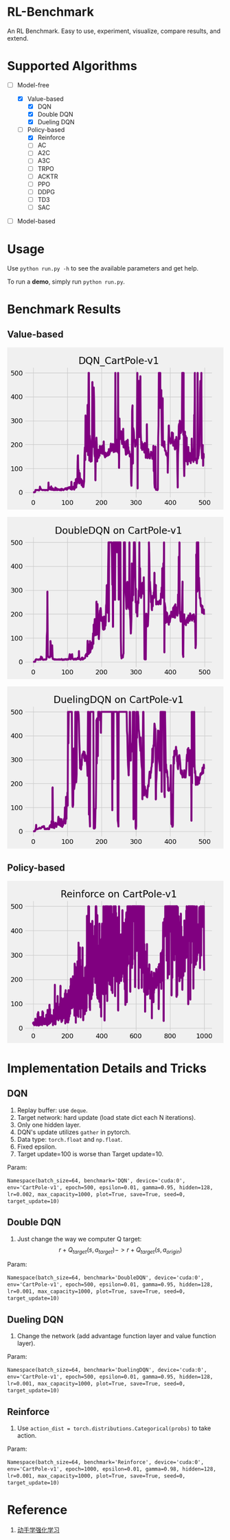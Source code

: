 # RL-Benchmark
An RL Benchmark. Easy to use, experiment, visualize, compare results, and extend.

# Supported Algorithms
- [ ] Model-free
    - [x] Value-based
        - [x] DQN
        - [x] Double DQN
        - [x] Dueling DQN
    - [ ] Policy-based
        - [x] Reinforce
        - [ ] AC
        - [ ] A2C
        - [ ] A3C
        - [ ] TRPO
        - [ ] ACKTR
        - [ ] PPO
        - [ ] DDPG
        - [ ] TD3
        - [ ] SAC
- [ ] Model-based



# Usage
Use `python run.py -h` to see the available parameters and get help.

To run a **demo**, simply run `python run.py`.

# Benchmark Results
## Value-based
![](./result/DQN_CartPole-v1.png)

![](./result/DoubleDQN_CartPole-v1.png)

![](./result/DuelingDQN_CartPole-v1.png)

## Policy-based
![](./result/Reinforce_CartPole-v1.png)


# Implementation Details and Tricks
## DQN
1. Replay buffer: use `deque`.
2. Target network: hard update (load state dict each N iterations).
3. Only one hidden layer.
4. DQN's update utilizes `gather` in pytorch.
5. Data type: `torch.float` and `np.float`.
6. Fixed epsilon.
7. Target update=100 is worse than Target update=10.

Param:
```
Namespace(batch_size=64, benchmark='DQN', device='cuda:0', env='CartPole-v1', epoch=500, epsilon=0.01, gamma=0.95, hidden=128, lr=0.002, max_capacity=1000, plot=True, save=True, seed=0, target_update=10)
```
## Double DQN
1. Just change the way we computer Q target: $$r + Q_{target}(s, a_{target}) -> r + Q_{target}(s, a_{origin})$$

Param:
```
Namespace(batch_size=64, benchmark='DoubleDQN', device='cuda:0', env='CartPole-v1', epoch=500, epsilon=0.01, gamma=0.95, hidden=128, lr=0.001, max_capacity=1000, plot=True, save=True, seed=0, target_update=10)
```

## Dueling DQN
1. Change the network (add advantage function layer and value function layer).

Param:
```
Namespace(batch_size=64, benchmark='DuelingDQN', device='cuda:0', env='CartPole-v1', epoch=500, epsilon=0.01, gamma=0.95, hidden=128, lr=0.001, max_capacity=1000, plot=True, save=True, seed=0, target_update=10)
```

## Reinforce
1. Use `action_dist = torch.distributions.Categorical(probs)` to take action.

Param:
```
Namespace(batch_size=64, benchmark='Reinforce', device='cuda:0', env='CartPole-v1', epoch=1000, epsilon=0.01, gamma=0.98, hidden=128, lr=0.001, max_capacity=1000, plot=True, save=True, seed=0, target_update=10)
```

# Reference
1. [动手学强化学习](https://hrl.boyuai.com/)